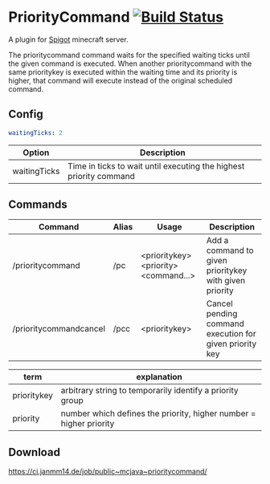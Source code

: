 # PriorityCommand [![Build Status](https://s.janmm14.de/prioritycommand-buildstatus)](https://s.janmm14.de/prioritycommand-ci)

A plugin for [Spigot](https://www.spigotmc.org/) minecraft server.

The prioritycommand command waits for the specified waiting ticks until the given command is executed. When another prioritycommand with the same prioritykey is executed within the waiting time and its priority is higher, that command will execute instead of the original scheduled command.

## Config
```yaml
waitingTicks: 2
```
| Option | Description |
| ------ | ----------- |
| waitingTicks | Time in ticks to wait until executing the highest priority command |

## Commands

| Command                | Alias | Usage                                                   | Description | 
| ---------------------- | ----- | ------------------------------------------------------- | ----------- |
| /prioritycommand       | /pc   | &lt;prioritykey&gt; &lt;priority&gt; &lt;command...&gt; | Add a command to given prioritykey with given priority |
| /prioritycommandcancel | /pcc  | &lt;prioritykey&gt;                                     | Cancel pending command execution for given priority key |

| term        | explanation |  
| ----------- | ----------- |
| prioritykey | arbitrary string to temporarily identify a priority group |
| priority    | number which defines the priority, higher number = higher priority |

## Download

https://ci.janmm14.de/job/public~mcjava~prioritycommand/

